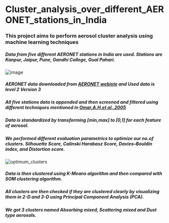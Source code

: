 # Cluster_analysis_over_different_AERONET_stations_in_India

### This project aims to perform aerosol cluster analysis using machine learning techniques 

##### Data from five different AERONET stations in India are used. Stations are Kanpur, Jaipur, Pune, Gandhi College, Gual Pahari.

![image](https://user-images.githubusercontent.com/116994415/204876053-bd0cb5f5-3f74-4320-8d8a-c0b3f175d15b.png=250x250)


##### AERONET data downloaded from [AERONET webiste](https://aeronet.gsfc.nasa.gov/cgi-bin/webtool_aod_v3?stage=2&region=Asia&state=India) and Used data is level 2 Version 3 

##### All five stations data is appended and then screened and filtered using different techniques mentioned in [Omar,A.H.et al.,2005](https://agupubs.onlinelibrary.wiley.com/doi/full/10.1029/2004JD004874) 

##### Data is standardized by transforming [min,max] to [0,1] for each feature of aerosol.

##### We performed different evaluation parametrics to optimize our no.of clusters. Silhouette Score, Calinski Harabasz Score, Davies–Bouldin index, and Distortion score.
![optimum_clusters](https://user-images.githubusercontent.com/116994415/204875502-769468ab-0947-4536-a899-7ba8bb625d6e.png=250x250)

##### Data is then clustered using K-Means algorithm and then compared with SOM clustering algorithm.

##### All clusters are then checked if they are clustered clearly by visualizing them in 2-D and 3-D using Principal Component Analysis (PCA).

##### We got 3 clusters named Absorbing mixed, Scattering mixed and Dust type aerosols.
